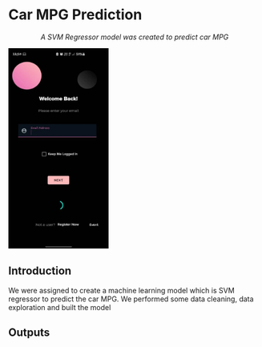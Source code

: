 # Car MPG Prediction

<p align="center"><i>A SVM Regressor model was created to predict car MPG</i></p>

<img src="https://github.com/Sharvin1106/Pass-Manager-CST235/blob/master/images/img1.jpg" 
     width = 200px
     height = 400px
     />

## Introduction

<p> We were assigned to create a machine learning model which is SVM regressor to predict the car MPG. We performed some data cleaning, data exploration and built the model</p>

## Outputs
 
